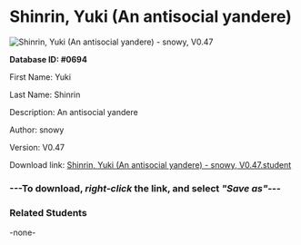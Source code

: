 # Shinrin, Yuki (An antisocial yandere)

<img src="../../Files/Images/Shinrin, Yuki (An antisocial yandere).png" title="Shinrin, Yuki (An antisocial yandere) - snowy, V0.47">

**Database ID: #0694**

First Name: Yuki

Last Name: Shinrin

Description: An antisocial yandere

Author: snowy

Version: V0.47

Download link: <a href="https://raw.githubusercontent.com/Arbiter1223/Daigaku-Gurashi-Custom-Students/master/Files/Student%20Files/Shinrin%2C%20Yuki%20(An%20antisocial%20yandere)%20-%20snowy%2C%20V0.47.student">Shinrin, Yuki (An antisocial yandere) - snowy, V0.47.student</a>

### ---**To download, _right-click_ the link, and select _"Save as"_**---

### Related Students

-none-
